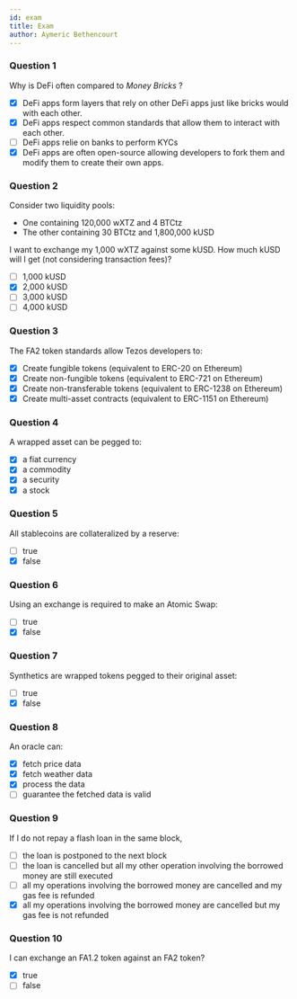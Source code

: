 ```yaml
---
id: exam
title: Exam
author: Aymeric Bethencourt
---
```


### Question 1

Why is DeFi often compared to _Money Bricks_ ?

- [x] DeFi apps form layers that rely on other DeFi apps just like bricks would with each other.
- [x] DeFi apps respect common standards that allow them to interact with each other.
- [ ] DeFi apps relie on banks to perform KYCs
- [x] DeFi apps are often open-source allowing developers to fork them and modify them to create their own apps.

### Question 2

Consider two liquidity pools:
- One containing 120,000 wXTZ and 4 BTCtz
- The other containing 30 BTCtz and 1,800,000 kUSD

I want to exchange my 1,000 wXTZ against some kUSD. How much kUSD will I get (not considering transaction fees)?

- [ ] 1,000 kUSD
- [x] 2,000 kUSD
- [ ] 3,000 kUSD
- [ ] 4,000 kUSD

### Question 3

The FA2 token standards allow Tezos developers to:

- [x] Create fungible tokens (equivalent to ERC-20 on Ethereum)
- [x] Create non-fungible tokens (equivalent to ERC-721 on Ethereum)
- [x] Create non-transferable tokens (equivalent to ERC-1238 on Ethereum)
- [x] Create multi-asset contracts (equivalent to ERC-1151 on Ethereum)

### Question 4

A wrapped asset can be pegged to:

- [x] a fiat currency
- [x] a commodity
- [x] a security
- [x] a stock

### Question 5

All stablecoins are collateralized by a reserve:

- [ ] true
- [x] false

### Question 6

Using an exchange is required to make an Atomic Swap:

- [ ] true
- [x] false

### Question 7

Synthetics are wrapped tokens pegged to their original asset:

- [ ] true
- [x] false

### Question 8

An oracle can:

- [x] fetch price data
- [x] fetch weather data
- [x] process the data
- [ ] guarantee the fetched data is valid

### Question 9

If I do not repay a flash loan in the same block,

- [ ] the loan is postponed to the next block
- [ ] the loan is cancelled but all my other operation involving the borrowed money are still executed
- [ ] all my operations involving the borrowed money are cancelled and my gas fee is refunded
- [x] all my operations involving the borrowed money are cancelled but my gas fee is not refunded

### Question 10

I can exchange an FA1.2 token against an FA2 token?

- [x] true
- [ ] false
